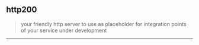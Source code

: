 ## http200

> your friendly http server to use as placeholder for integration points of your service under development

---



